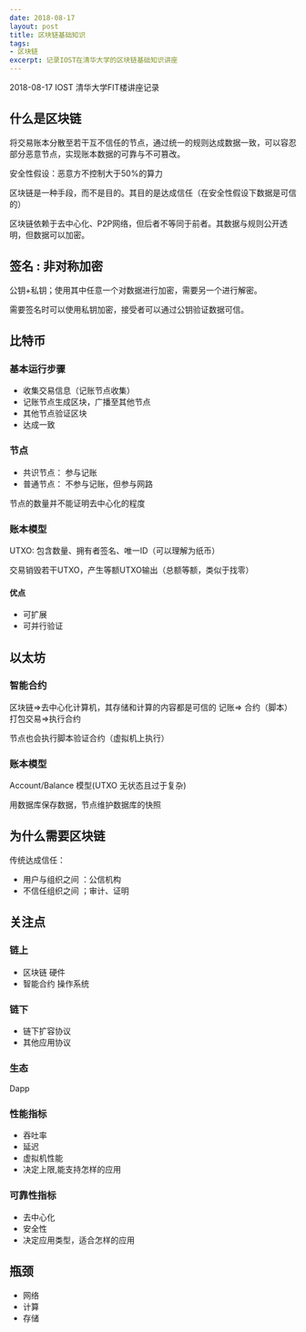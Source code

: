 ```yaml
---
date: 2018-08-17
layout: post
title: 区块链基础知识
tags: 
- 区块链
excerpt: 记录IOST在清华大学的区块链基础知识讲座 
---
```


2018-08-17 IOST 清华大学FIT楼讲座记录

## 什么是区块链

将交易账本分散至若干互不信任的节点，通过统一的规则达成数据一致，可以容忍部分恶意节点，实现账本数据的可靠与不可篡改。

安全性假设：恶意方不控制大于50%的算力

区块链是一种手段，而不是目的。其目的是达成信任（在安全性假设下数据是可信的）

区块链依赖于去中心化、P2P网络，但后者不等同于前者。其数据与规则公开透明，但数据可以加密。

## 签名 : 非对称加密

公钥+私钥；使用其中任意一个对数据进行加密，需要另一个进行解密。

需要签名时可以使用私钥加密，接受者可以通过公钥验证数据可信。

## 比特币

### 基本运行步骤

- 收集交易信息（记账节点收集）
- 记账节点生成区块，广播至其他节点
- 其他节点验证区块
- 达成一致

### 节点
- 共识节点： 参与记账
- 普通节点： 不参与记账，但参与网路

节点的数量并不能证明去中心化的程度

### 账本模型

UTXO: 包含数量、拥有者签名、唯一ID（可以理解为纸币）

交易销毁若干UTXO，产生等额UTXO输出（总额等额，类似于找零）

#### 优点
- 可扩展
- 可并行验证

## 以太坊

### 智能合约

区块链=>去中心化计算机，其存储和计算的内容都是可信的
记账=> 合约（脚本） 打包交易=>执行合约

节点也会执行脚本验证合约（虚拟机上执行）

### 账本模型

Account/Balance 模型(UTXO 无状态且过于复杂)

用数据库保存数据，节点维护数据库的快照

## 为什么需要区块链

传统达成信任：
- 用户与组织之间 ：公信机构
- 不信任组织之间 ；审计、证明

## 关注点

### 链上
- 区块链 硬件
- 智能合约 操作系统

### 链下
- 链下扩容协议
- 其他应用协议

### 生态

Dapp

### 性能指标
- 吞吐率
- 延迟
- 虚拟机性能
- 决定上限,能支持怎样的应用

### 可靠性指标
- 去中心化
- 安全性
- 决定应用类型，适合怎样的应用

## 瓶颈
- 网络
- 计算
- 存储
